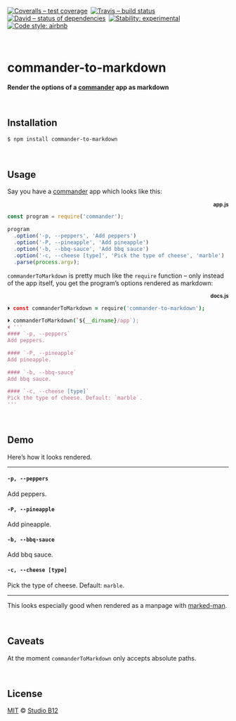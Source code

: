 [![Coveralls – test coverage
](https://img.shields.io/coveralls/studio-b12/commander-to-markdown.svg?style=flat-square
)](https://coveralls.io/r/studio-b12/commander-to-markdown
) [![Travis – build status
](https://img.shields.io/travis/studio-b12/commander-to-markdown/master.svg?style=flat-square
)](https://travis-ci.org/studio-b12/commander-to-markdown
) [![David – status of dependencies
](https://img.shields.io/david/studio-b12/commander-to-markdown.svg?style=flat-square
)](https://david-dm.org/studio-b12/commander-to-markdown
) [![Stability: experimental
](https://img.shields.io/badge/stability-experimental-yellow.svg?style=flat-square
)](https://nodejs.org/api/documentation.html#documentation_stability_index
) [![Code style: airbnb
](https://img.shields.io/badge/code%20style-airbnb-777777.svg?style=flat-square)
](https://github.com/airbnb/javascript)




<a id="/"></a>&nbsp;

# commander-to-markdown

**Render the options of a [commander](https://github.com/tj/commander.js) app as markdown**




<a id="/installation"></a>&nbsp;

## Installation

```sh
$ npm install commander-to-markdown
```




<a id="/usage"></a>&nbsp;

## Usage

Say you have a [commander](https://github.com/tj/commander.js) app which looks like this:

<p align=right><b><sub>app.js</sub></b></p>

```js
const program = require('commander');

program
  .option('-p, --peppers', 'Add peppers')
  .option('-P, --pineapple', 'Add pineapple')
  .option('-b, --bbq-sauce', 'Add bbq sauce')
  .option('-c, --cheese [type]', 'Pick the type of cheese', 'marble')
  .parse(process.argv);
```

`commanderToMarkdown` is pretty much like the `require` function – only instead of the app itself, you get the program’s options rendered as markdown:

<p align=right><b><sub>docs.js</sub></b></p>

```coffee
⏵ const commanderToMarkdown = require('commander-to-markdown');

⏵ commanderToMarkdown(`${__dirname}/app`);
⏴ '''
#### `-p, --peppers`
Add peppers.

#### `-P, --pineapple`
Add pineapple.

#### `-b, --bbq-sauce`
Add bbq sauce.

#### `-c, --cheese [type]`
Pick the type of cheese. Default: `marble`.
'''
```




<a id="/demo"></a>&nbsp;

## Demo

Here’s how it looks rendered.

<hr>

#### `-p, --peppers`
Add peppers.

#### `-P, --pineapple`
Add pineapple.

#### `-b, --bbq-sauce`
Add bbq sauce.

#### `-c, --cheese [type]`
Pick the type of cheese. Default: `marble`.

<hr>

This looks especially good when rendered as a manpage with [marked-man](https://github.com/kapouer/marked-man).




<a id="/caveats"></a>&nbsp;

## Caveats

At the moment `commanderToMarkdown` only accepts absolute paths.





<a id="/license"></a>&nbsp;

## License

[MIT](./License.md) © [Studio B12](http://studio-b12.de)
